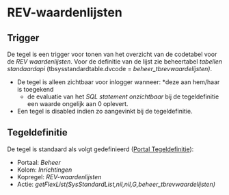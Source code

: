 # REV-waardenlijsten

## Trigger

De tegel is een trigger voor tonen van het overzicht van de codetabel voor de *REV waardenlijsten*. Voor de definitie van de lijst zie beheertabel *tabellen standaardapi* (tbsysstandardtable.dvcode = *beheer_tbrevwaardelijsten)*.

* De tegel is alleen zichtbaar voor inlogger wanneer:
    *deze aan hem/haar is toegekend
  * de evaluatie van het *SQL statement onzichtbaar* bij de tegeldefinitie een waarde ongelijk aan 0 oplevert.
* Een tegel is disabled indien zo aangevinkt bij de tegeldefinitie.

## Tegeldefinitie

De tegel is standaard als volgt gedefinieerd ([Portal Tegeldefinitie](/docs/instellen_inrichten/portaldefinitie/portal_tegel.md)):

* Portaal: *Beheer*
* Kolom: *Inrichtingen*
* Kopregel: *REV-waardenlijsten*
* Actie: *getFlexList(SysStandardList,nil,nil,G,beheer_tbrevwaardelijsten)*
